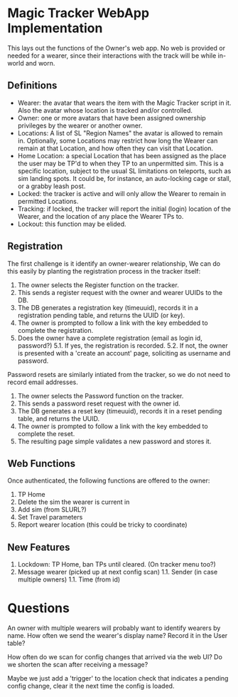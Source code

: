 # Magic Tracker WebApp Implementation

This lays out the functions of the Owner's web app.  No web is provided or needed for a wearer, since their interactions with the track will be while in-world and worn.

## Definitions

* Wearer: the avatar that wears the item with the Magic Tracker script in it.  Also the avatar whose location is tracked and/or controlled.
* Owner: one or more avatars that have been assigned ownership privileges by the wearer or another owner.
* Locations: A list of SL "Region Names" the avatar is allowed to remain in.  Optionally, some Locations may restrict how long the Wearer can remain at that Location, and how often they can visit that Location.
* Home Location: a special Location that has been assigned as the place the user may be TP'd to when they TP to an unpermitted sim.  This is a specific location, subject to the usual SL limitations on teleports, such as sim landing spots.  It could be, for instance, an auto-locking cage or stall, or a grabby leash post.
* Locked: the tracker is active and will only allow the Wearer to remain in permitted Locations.
* Tracking: if locked, the tracker will report the initial (login) location of the Wearer, and the location of any place the Wearer TPs to.
* Lockout: this function may be elided.

## Registration

The first challenge is it identify an owner-wearer relationship, We can do this easily by planting the registration process in the tracker itself:

1. The owner selects the Register function on the tracker.
2. This sends a register request with the owner and wearer UUIDs to the DB.
3. The DB generates a registration key (timeuuid), records it in a registration pending table, and returns the UUID (or key).
4. The owner is prompted to follow a link with the key embedded to complete the registration.
5. Does the owner have a complete registration (email as login id, password?)
5.1. If yes, the registration is recorded.
5.2. If not, the owner is presented with a 'create an account' page, soliciting as username and password.

Password resets are similarly intiated from the tracker, so we do not need to record email addresses.

1. The owner selects the Password function on the tracker.
2. This sends a password reset request with the owner id.
3. The DB generates a reset key (timeuuid), records it in a reset pending table, and returns the UUID.
4. The owner is prompted to follow a link with the key embedded to complete the reset.
5. The resulting page simple validates a new password and stores it.

## Web Functions

Once authenticated, the following functions are offered to the owner:

1. TP Home
1. Delete the sim the wearer is current in
1. Add sim (from SLURL?)
1. Set Travel parameters
1. Report wearer location (this could be tricky to coordinate)

## New Features

1. Lockdown: TP Home, ban TPs until cleared.  (On tracker menu too?)
1. Message wearer (picked up at next config scan)
1.1. Sender (in case multiple owners)
1.1. Time (from id)


# Questions

An owner with multiple wearers will probably want to identify wearers by name.
How often we send the wearer's display name?  Record it in the User table?

How often do we scan for config changes that arrived via the web UI?
Do we shorten the scan after receiving a message?

Maybe we just add a 'trigger' to the location check that indicates a pending config change, clear it the next time the config is loaded.

